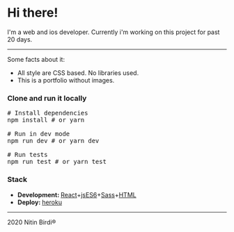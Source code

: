 <h1>Hi there!</h1>
<p>I'm a web and ios developer. Currently i'm working on this project for past 20 days.</p>
<hr></hr>

<p>Some facts about it:</p>
<ul>
<li>All style are CSS based. No libraries used.</li>
<li>This is a portfolio without images.</li>
</ul>

<h3>Clone and run it locally</h3>

<div class="readme-div"><pre>
<span class="pl-c"><span class="pl-c">#</span> Install dependencies</span>
npm install <span class="pl-c"><span class="pl-c">#</span> or yarn</span><br>
<span class="pl-c"><span class="pl-c">#</span> Run in dev mode</span>
npm run dev <span class="pl-c"><span class="pl-c">#</span> or yarn dev</span><br>
<span class="pl-c"><span class="pl-c">#</span> Run tests</span>
npm run <span class="pl-c1">test</span> <span class="pl-c"><span class="pl-c">#</span> or yarn test</span></pre></div>

<h3>Stack</h3>

<ul>
<li><strong>Development: </strong><a href="https://reactjs.org" rel="nofollow">React</a>+<a href="https://www.javascript.com" rel="nofollow">jsES6</a>+<a href="https://sass-lang.com" rel="nofollow">Sass</a>+<a href="https://html.com" rel="nofollow">HTML</a></li>
<li><strong>Deploy: </strong><a href="https://www.heroku.com">heroku</a></li>
</ul>
<hr></hr>
<footer>2020 Nitin Birdi®️</footer>
